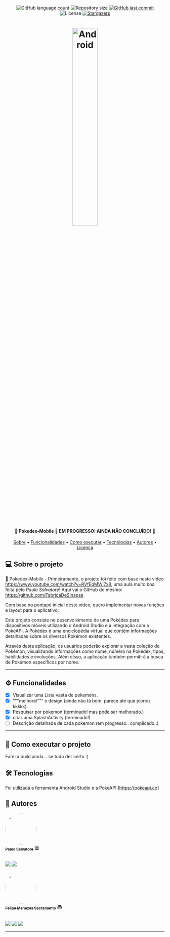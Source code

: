 <p align="center">
  <img alt="GitHub language count" src="https://img.shields.io/github/languages/count/Felipe-exec/Pokedex-Mobile?color=%2304D361">

  <img alt="Repository size" src="https://img.shields.io/github/repo-size/Felipe-exec/Pokedex-Mobile">
  
  <a href="https://github.com/Felipe-exec/Pokedex-Mobile/commits/main">
    <img alt="GitHub last commit" src="https://img.shields.io/github/last-commit/Felipe-exec/Pokedex-Mobile">
  </a>
    
   <img alt="License" src="https://img.shields.io/badge/license-MIT-brightgreen">
   <a href="https://github.com/tgmarinho/README-ecoleta/stargazers">
    <img alt="Stargazers" src="https://img.shields.io/github/stars/Felipe-exec/Pokedex-Mobile?style=social">
  </a>  
</p>

<h1 align="center">
    <img alt="Android" title="#Pokedex-Mobile" width="40%" src="https://66.media.tumblr.com/04bbb6a44e6ac6c9f5d6cddf308d1b5a/tumblr_mr323otPd81rfjowdo1_500.gif" />
</h1>

<h4 align="center"> 
	📱 Pokedex-Mobile 📲 EM PROGRESSO! AINDA NÃO CONCLUÍDO! 📘
</h4>

<p align="center">
 <a href="#-sobre-o-projeto">Sobre</a> •
 <a href="#%EF%B8%8F-funcionalidades">Funcionalidades</a> •
 <a href="#-como-executar-o-projeto">Como executar</a> • 
 <a href="#-tecnologias">Tecnologias</a> • 
 <a href="#-autores">Autores</a> • 
 <a href="#-licença">Licença</a>
</p>

## 💻 Sobre o projeto

📱 Pokedex-Mobile - Primeiramente, o projeto foi feito com base neste vídeo https://www.youtube.com/watch?v=RVfEqMWi7x8, uma aula muito boa feita pelo *Paulo Salvatore*! Aqui vai o GitHub do mesmo: https://github.com/FabricaDeSinapse

Com base no pontapé inicial deste vídeo, quero implementar novas funções e layout para o aplicativo.

Este projeto consiste no desenvolvimento de uma Pokédex para dispositivos móveis utilizando o Android Studio e a integração com a PokeAPI. A Pokédex é uma enciclopédia virtual que contém informações detalhadas sobre os diversos Pokémon existentes.

Através desta aplicação, os usuários poderão explorar a vasta coleção de Pokémon, visualizando informações como nome, número na Pokédex, tipos, habilidades e evoluções. Além disso, a aplicação também permitirá a busca de Pokémon específicos por nome.

---

## ⚙️ Funcionalidades

- [x] Visualizar uma Lista vasta de pokemons.
- [x] """melhorei""" o design (ainda não tá bom, parece ate que piorou kkkkk).
- [x] Pesquisar por pokemon (terminado! mas pode ser melhorado.)
- [x] criar uma SplashActivity (terminado!)
- [ ] Descrição detalhada de cada pokemon (em progresso.. complicado..)

---

## 🚀 Como executar o projeto

Farei a build ainda... se tudo der certo :)

## 🛠 Tecnologias

Foi utilizada a ferramenta Android Studio e a PokeAPI [https://pokeapi.co]

## 🦸 Autores

<a href="https://github.com/FabricaDeSinapse">
 <img style="border-radius: 50%;" src="https://avatars.githubusercontent.com/u/66227147?v=4" width="100px;" alt=""/>
 <br />
 <sub><b>Paulo Salvatore</b></sub></a> <a href="https://github.com/FabricaDeSinapse" title="GitHub perfil">😎</a>
 
 <br />
 <br />

 <a href="https://www.instagram.com/paulo.salvatoree/" target="_blank"><img src="https://img.shields.io/badge/-Instagram-%23E4405F?style=for-the-badge&logo=instagram&logoColor=white" target="_blank"></a>
 <a href="https://www.linkedin.com/in/salvatorepaulo/" target="_blank"><img src="https://img.shields.io/badge/-LinkedIn-%230077B5?style=for-the-badge&logo=linkedin&logoColor=white" target="_blank"></a>


<a href="https://github.com/Felipe-exec">
 <img style="border-radius: 50%;" src="https://avatars.githubusercontent.com/u/84421730?v=4" width="100px;" alt=""/>
 <br />
 <sub><b>Felipe Menezes Sacramento</b></sub></a> <a href="https://github.com/Felipe-exec" title="GitHub perfil">🎮</a>
 
 <br />
 <br />

 <a href="https://www.instagram.com/felipao_de_forma/" target="_blank"><img src="https://img.shields.io/badge/-Instagram-%23E4405F?style=for-the-badge&logo=instagram&logoColor=white" target="_blank"></a>
 <a href = "mailto:mzssacramento@gmail.com"><img src="https://img.shields.io/badge/-Gmail-%23333?style=for-the-badge&logo=gmail&logoColor=white" target="_blank"></a>
 <a href="https://www.linkedin.com/in/felipe-sacramento-8a03ba212/" target="_blank"><img src="https://img.shields.io/badge/-LinkedIn-%230077B5?style=for-the-badge&logo=linkedin&logoColor=white" target="_blank"></a>
 
---
